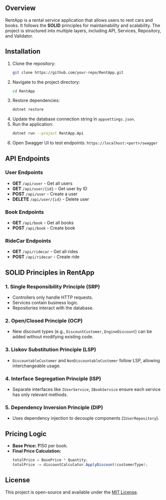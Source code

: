 ## Overview
RentApp is a rental service application that allows users to rent cars and books. It follows the **SOLID** principles for maintainability and scalability. The project is structured into multiple layers, including API, Services, Repository, and Validator.

## Installation
1. Clone the repository:
   ```sh
   git clone https://github.com/your-repo/RentApp.git
   ```
2. Navigate to the project directory:
   ```sh
   cd RentApp
   ```
3. Restore dependencies:
   ```sh
   dotnet restore
   ```
4. Update the database connection string in `appsettings.json`.
5. Run the application:
   ```sh
   dotnet run --project RentApp.Api
   ```
6. Open Swagger UI to test endpoints: `https://localhost:<port>/swagger`

## API Endpoints
### User Endpoints
- **GET** `/api/user` - Get all users
- **GET** `/api/user/{id}` - Get user by ID
- **POST** `/api/user` - Create a user
- **DELETE** `/api/user/{id}` - Delete user

### Book Endpoints
- **GET** `/api/book` - Get all books
- **POST** `/api/book` - Create book

### RideCar Endpoints
- **GET** `/api/ridecar` - Get all rides
- **POST** `/api/ridecar` - Create ride

## SOLID Principles in RentApp
### 1. **Single Responsibility Principle (SRP)**
- Controllers only handle HTTP requests.
- Services contain business logic.
- Repositories interact with the database.


### 2. **Open/Closed Principle (OCP)**
- New discount types (e.g., `DiscountCustomer`, `EngineDiscount`) can be added without modifying existing code.

### 3. **Liskov Substitution Principle (LSP)**
- `DiscountableCustomer` and `NonDiscountableCustomer` follow LSP, allowing interchangeable usage.

### 4. **Interface Segregation Principle (ISP)**
- Separate interfaces like `IUserService`, `IBookService` ensure each service has only relevant methods.

### 5. **Dependency Inversion Principle (DIP)**
- Uses dependency injection to decouple components (`IUserRepository`).

## Pricing Logic
- **Base Price:** ₹150 per book.
- **Final Price Calculation:**
  ```csharp
  totalPrice = BasePrice * Quantity;
  totalPrice -= discountCalculator.ApplyDiscount(customerType);
  ```

## License
This project is open-source and available under the [MIT License](LICENSE).
